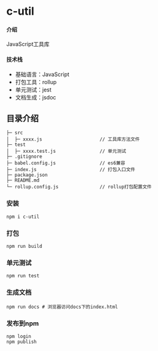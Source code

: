 # c-util

#### 介绍
JavaScript工具库

#### 技术栈
- 基础语言：JavaScript
- 打包工具：rollup
- 单元测试：jest
- 文档生成：jsdoc
## 目录介绍
```                                                                                   
├─ src                                  
│  ├─ xxxx.js                     // 工具库方法文件
├─ test                              
│  ├─ xxxx.test.js                // 单元测试
├─ .gitignore
├─ babel.config.js                // es6兼容
├─ index.js                       // 打包入口文件
├─ package.json 
├─ README.md                            
└─ rollup.config.js               // rollup打包配置文件                        
```

### 安装
```shell
npm i c-util
```
### 打包
```shell
npm run build
```
### 单元测试
```shell
npm run test
```
### 生成文档
```shell
npm run docs # 浏览器访问docs下的index.html
```


### 发布到npm
```shell
npm login
npm publish
```